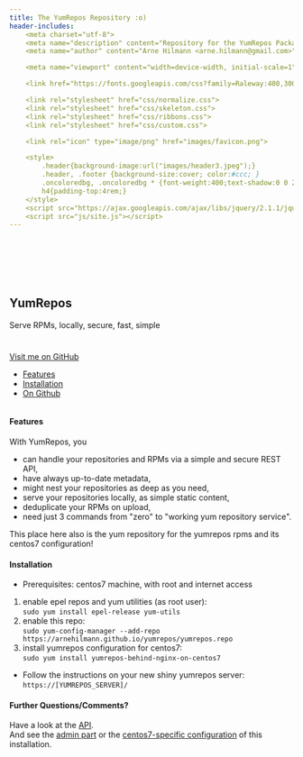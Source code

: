 ```yaml
---
title: The YumRepos Repository :o)
header-includes:
    <meta charset="utf-8">
    <meta name="description" content="Repository for the YumRepos Packages">
    <meta name="author" content="Arne Hilmann <arne.hilmann@gmail.com>">

    <meta name="viewport" content="width=device-width, initial-scale=1">

    <link href="https://fonts.googleapis.com/css?family=Raleway:400,300,600" rel="stylesheet" type="text/css">

    <link rel="stylesheet" href="css/normalize.css">
    <link rel="stylesheet" href="css/skeleton.css">
    <link rel="stylesheet" href="css/ribbons.css">
    <link rel="stylesheet" href="css/custom.css">

    <link rel="icon" type="image/png" href="images/favicon.png">

    <style>
        .header{background-image:url("images/header3.jpeg");}
        .header, .footer {background-size:cover; color:#ccc; }
        .oncoloredbg, .oncoloredbg * {font-weight:400;text-shadow:0 0 2px black;}
        h4{padding-top:4rem;}
    </style>
    <script src="https://ajax.googleapis.com/ajax/libs/jquery/2.1.1/jquery.min.js"></script>
    <script src="js/site.js"></script>
---
```

<div class="section header">
<div class="container oncoloredbg" style="padding-top: 15%; padding-bottom: 5%;">


## YumRepos

Serve RPMs, locally, secure, fast, simple

</div>
</div>

<div class="ribbon right grey"><a href="https://github.com/arnehilmann/yumrepos">Visit me on GitHub</a></div>


<div class="navbar-spacer"></div>

<nav class="navbar">
<div class="container">
<ul class="navbar-list">
<li class="navbar-item"><a class="navbar-link" href="#features">Features</a></li>
<li class="navbar-item"><a class="navbar-link" href="#installation">Installation</a></li>
<li class="navbar-item"><a class="navbar-link" href="#further-questionscomments">On Github</a></li>
</ul>
</div>
</nav>

<div class="container">
<div class="row">
<div class="column" style="margin-bottom: 30%;">


#### Features

With YumRepos, you

* can handle your repositories and RPMs via a simple and secure REST API,
* have always up-to-date metadata,
* might nest your repositories as deep as you need,
* serve your repositories locally, as simple static content,
* deduplicate your RPMs on upload,
* need just 3 commands from "zero" to "working yum repository service".

This place here also is the yum repository for the yumrepos rpms
and its centos7 configuration!


#### Installation

* Prerequisites: centos7 machine, with root and internet access

1. enable epel repos and yum utilities (as root user):<br/>
    ```sudo yum install epel-release yum-utils```
2. enable this repo:<br/>
    ```sudo yum-config-manager --add-repo https://arnehilmann.github.io/yumrepos/yumrepos.repo```
3. install yumrepos configuration for centos7:<br/>
    ```sudo yum install yumrepos-behind-nginx-on-centos7```

* Follow the instructions on your new shiny yumrepos server:<br/>
    ```https://[YUMREPOS_SERVER]/```


#### Further Questions/Comments?

Have a look at the <a href="https://github.com/arnehilmann/yumrepos#rest-api">API</a>.<br/>
And see the <a href="https://github.com/arnehilmann/yumrepos">admin part</a>
or the <a href="https://github.com/arnehilmann/yumrepos-behind-nginx-on-centos7">centos7-specific configuration</a>
of this installation.
